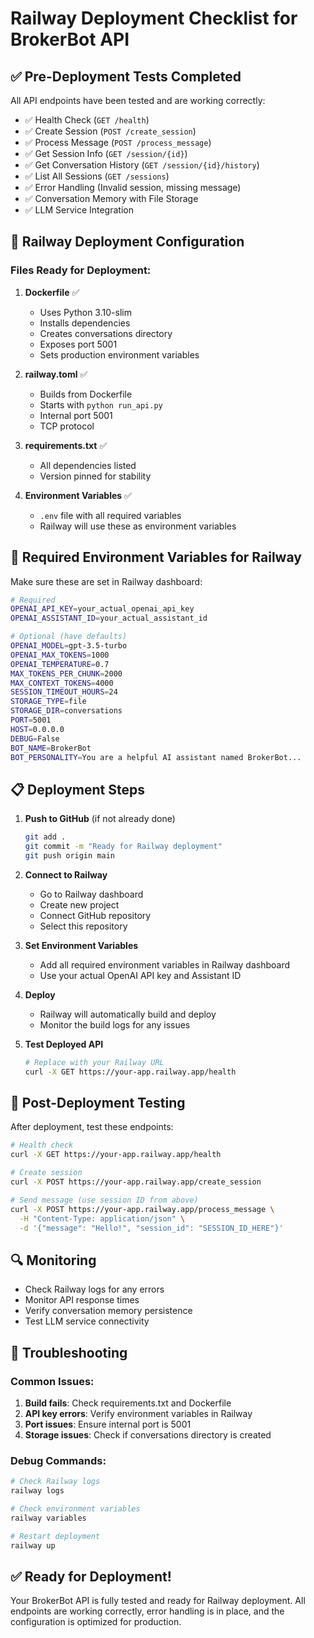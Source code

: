 # Railway Deployment Checklist for BrokerBot API

## ✅ Pre-Deployment Tests Completed

All API endpoints have been tested and are working correctly:

- ✅ Health Check (`GET /health`)
- ✅ Create Session (`POST /create_session`)
- ✅ Process Message (`POST /process_message`)
- ✅ Get Session Info (`GET /session/{id}`)
- ✅ Get Conversation History (`GET /session/{id}/history`)
- ✅ List All Sessions (`GET /sessions`)
- ✅ Error Handling (Invalid session, missing message)
- ✅ Conversation Memory with File Storage
- ✅ LLM Service Integration

## 🚀 Railway Deployment Configuration

### Files Ready for Deployment:

1. **Dockerfile** ✅
   - Uses Python 3.10-slim
   - Installs dependencies
   - Creates conversations directory
   - Exposes port 5001
   - Sets production environment variables

2. **railway.toml** ✅
   - Builds from Dockerfile
   - Starts with `python run_api.py`
   - Internal port 5001
   - TCP protocol

3. **requirements.txt** ✅
   - All dependencies listed
   - Version pinned for stability

4. **Environment Variables** ✅
   - `.env` file with all required variables
   - Railway will use these as environment variables

## 🔧 Required Environment Variables for Railway

Make sure these are set in Railway dashboard:

```bash
# Required
OPENAI_API_KEY=your_actual_openai_api_key
OPENAI_ASSISTANT_ID=your_actual_assistant_id

# Optional (have defaults)
OPENAI_MODEL=gpt-3.5-turbo
OPENAI_MAX_TOKENS=1000
OPENAI_TEMPERATURE=0.7
MAX_TOKENS_PER_CHUNK=2000
MAX_CONTEXT_TOKENS=4000
SESSION_TIMEOUT_HOURS=24
STORAGE_TYPE=file
STORAGE_DIR=conversations
PORT=5001
HOST=0.0.0.0
DEBUG=False
BOT_NAME=BrokerBot
BOT_PERSONALITY=You are a helpful AI assistant named BrokerBot...
```

## 📋 Deployment Steps

1. **Push to GitHub** (if not already done)
   ```bash
   git add .
   git commit -m "Ready for Railway deployment"
   git push origin main
   ```

2. **Connect to Railway**
   - Go to Railway dashboard
   - Create new project
   - Connect GitHub repository
   - Select this repository

3. **Set Environment Variables**
   - Add all required environment variables in Railway dashboard
   - Use your actual OpenAI API key and Assistant ID

4. **Deploy**
   - Railway will automatically build and deploy
   - Monitor the build logs for any issues

5. **Test Deployed API**
   ```bash
   # Replace with your Railway URL
   curl -X GET https://your-app.railway.app/health
   ```

## 🧪 Post-Deployment Testing

After deployment, test these endpoints:

```bash
# Health check
curl -X GET https://your-app.railway.app/health

# Create session
curl -X POST https://your-app.railway.app/create_session

# Send message (use session ID from above)
curl -X POST https://your-app.railway.app/process_message \
  -H "Content-Type: application/json" \
  -d '{"message": "Hello!", "session_id": "SESSION_ID_HERE"}'
```

## 🔍 Monitoring

- Check Railway logs for any errors
- Monitor API response times
- Verify conversation memory persistence
- Test LLM service connectivity

## 🚨 Troubleshooting

### Common Issues:

1. **Build fails**: Check requirements.txt and Dockerfile
2. **API key errors**: Verify environment variables in Railway
3. **Port issues**: Ensure internal port is 5001
4. **Storage issues**: Check if conversations directory is created

### Debug Commands:

```bash
# Check Railway logs
railway logs

# Check environment variables
railway variables

# Restart deployment
railway up
```

## ✅ Ready for Deployment!

Your BrokerBot API is fully tested and ready for Railway deployment. All endpoints are working correctly, error handling is in place, and the configuration is optimized for production. 